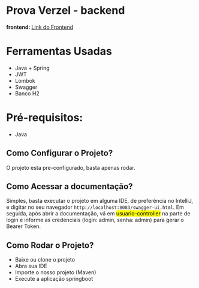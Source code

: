 <h1>Prova Verzel - backend</h1>
<strong>frontend: </strong> <a href="https://github.com/M4TH3US17/verzel_teste">Link do Frontend</a>

<h1>Ferramentas Usadas</h1>
<ul>
  <li>Java + Spring</li>
  <li>JWT</li>
  <li>Lombok</li>
  <li>Swagger</li>
  <li>Banco H2</li>
</ul>

<h1>Pré-requisitos:</h1>
<ul>
<li>Java</li>
</ul>

<h2>Como Configurar o Projeto?</h2>
<p>O projeto esta pre-configurado, basta apenas rodar.</p>

<h2>Como Acessar a documentação?</h2>
<p>Simples, basta executar o projeto em alguma IDE, de preferência no IntelliJ, e digitar
 no seu navegador <code>http://localhost:8083/swagger-ui.html</code>. Em seguida, após abrir 
a documentação, vá em <mark>usuario-controller</mark> na parte de login e informe as credenciais
(login: admin, senha: admin) para gerar o Bearer Token.</p>

<h2>Como Rodar o Projeto?</h2>
<ul>
 <li>Baixe ou clone o projeto</li>
 <li>Abra sua IDE</li>
 <li>Importe o nosso projeto (Maven)</li>
 <li>Execute a aplicação springboot</li>
</ul>
